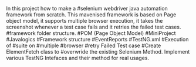 In this project how to make a #selenium webdriver java automation framework from scratch.
This mavenised framework is based on Page object model, it supports multiple browser execution, it takes the screenshot whenever a test case fails and it retries the failed test cases. 
#framework  folder structure.
#POM (Page Object Model)
#MiniProject
#Javalogics
#Framework structure
#EventReports
#TestNG.xml
#Execution of #suite  on #multiple  #browser 
#retry Failed Test case
#Create ElementFetch class to #overwride the existing Selenium Method.
Implement various TestNG Intefaces and their method for real usages.

